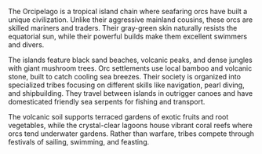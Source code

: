 The Orcipelago is a tropical island chain where seafaring orcs have built a unique civilization. Unlike their aggressive
mainland cousins, these orcs are skilled mariners and traders. Their gray-green skin naturally resists the equatorial
sun, while their powerful builds make them excellent swimmers and divers.

The islands feature black sand beaches, volcanic peaks, and dense jungles with giant mushroom trees. Orc settlements use
local bamboo and volcanic stone, built to catch cooling sea breezes. Their society is organized into specialized tribes
focusing on different skills like navigation, pearl diving, and shipbuilding. They travel between islands in outrigger
canoes and have domesticated friendly sea serpents for fishing and transport.

The volcanic soil supports terraced gardens of exotic fruits and root vegetables, while the crystal-clear lagoons house
vibrant coral reefs where orcs tend underwater gardens. Rather than warfare, tribes compete through festivals of
sailing, swimming, and feasting.
